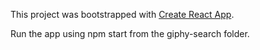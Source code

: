 This project was bootstrapped with [Create React App](https://github.com/facebook/create-react-app).

Run the app using npm start from the giphy-search folder. 
